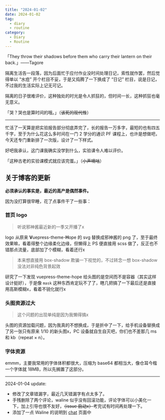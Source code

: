 ```yaml
---
title: "2024-01-02"
date: 2024-01-02
tag:
  - diary
  - routine
category:
  - Diary
  - Routine
---
```


「They throw their shadows before them who carry their lantern on their back.」——Tagore

<!-- more -->

隔离生活告一段落，因为后面忙于应付作业没时间处理日记，索性就作罢，然后觉得单以 “水痘” 开个栏目不妥，于是又捣腾了一下换成了 “日记” 栏目，说是日记，不过我的生活实际上记无可记。

隔离的日子很难评价，这种独处的时光是令人抓狂的，但时间一长，这种抓狂也毫无意义。

「哭？哭也是算时间的哦。」（~~该死的现代性~~）

---

忙活了一天算是把实验报告部分彻底弄完了，长的报告一万多字，最短的也有四五千字，至于为什么花这么多时间在一门 2 学分的通识 PF 课程上，也许是想做吧，今天还专门重新排了一次版，设计了一下样式。

好吧我承认，这门课我确实没学到什么，实验课令人难以评价。

「这种古老的实验课模式就应该完蛋。」（~~小声嘀咕~~）

## 关于博客的更新

**必须承认的事实是，最近的高产是偶然事件。**

因为没打算很早睡，花了点事件干了一些事：

### 首页 logo

> 听说邪神酱最近新的一季又开播了x

logo 从原来 **V**uepress-theme-**H**ope 的 svg 替换成邪神酱的 png 了，至于最终效果嘛，看着得整个边缘柔化边缘，但懒得上 PS 便直接用 scss 做了，反正也不错那点流量，底部加了个模糊，看着还行x

> 本来想直接用 box-shadow 欺骗一下视觉的，不过转念一想 box-shadow 没法对非纯色背景起效

研究了一下发现 vuepress-theme-hope 给头图的是空间而不是容器（其实这样设计挺好），于是像 `mask` 这种东西肯定玩不了了，瞎几把搞了一下最后还是直接用高斯模糊x，看着不锐化就行x

### 头图资源过大

> 这个问题的出现单纯是因为我懒得搞x

头图的资源加载问题，因为我真的不想换成，于是折中了一下，给手机设备替换成了另一张只有原来 1/10 的新头图x，PC 设备就自生自灭吧，你们也不差那几 ms 和 kb（repeat × n）。

### 字体资源

emmm，主要我常用的字体体积都很大，压缩为 base64 都相当大，像仓耳今楷一个字体就 18MB，所以先搁置了这部分。

---

2024-01-04 update:

- 修改了文章错漏字，最近几天错漏字有点太多了。
- 手残删除了两个评论，waline 似乎没有回滚功能，评论字体可以小美化一下，加上引导也很不友好，~~（issue 启动x）~~考完试有时间再处理一下。
- 添加了一点 Waline 的说明到 [chat](/chat.html) 页面中
